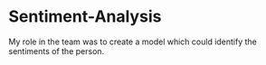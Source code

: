 # Sentiment-Analysis
My role in the team was to create a model which could identify the sentiments of the person.
